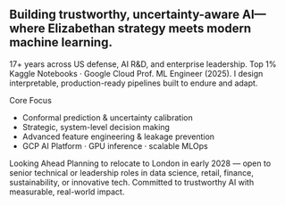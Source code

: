 ## Building trustworthy, uncertainty-aware AI—where Elizabethan strategy meets modern machine learning.
<!--
**LEDazzio01/LEDazzio01** is a ✨ _special_ ✨ repository because its `README.md` (this file) appears on your GitHub profile.

Here are some ideas to get you started:

- 🔭 I’m currently working on ...
- 🌱 I’m currently learning ...
- 👯 I’m looking to collaborate on ...
- 🤔 I’m looking for help with ...
- 💬 Ask me about ...
- 📫 How to reach me: ...
- 😄 Pronouns: ...
- ⚡ Fun fact: ...
-->
17+ years across US defense, AI R&D, and enterprise leadership. Top 1% Kaggle Notebooks · Google Cloud Prof. ML Engineer (2025). I design interpretable, production-ready pipelines built to endure and adapt.

Core Focus
 - Conformal prediction & uncertainty calibration
 - Strategic, system-level decision making
 - Advanced feature engineering & leakage prevention
 - GCP AI Platform · GPU inference · scalable MLOps

Looking Ahead
Planning to relocate to London in early 2028 — open to senior technical or leadership roles in data science, retail, finance, sustainability, or innovative tech. Committed to trustworthy AI with measurable, real-world impact.
